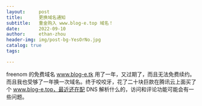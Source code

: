 ```yaml
---
layout:     post
title:      更换域名通知
subtitle:   重金购入 www.blog-e.top 域名！
date:       2022-09-10
author:     ethan-zhou
header-img: img/post-bg-YesOrNo.jpg
catalog: true
tags:

---
```


freenom 的免费域名 www.blog-e.tk 用了一年，又过期了，而且无法免费续约。而且我也受够了一年换一次域名。终于咬咬牙，花了二十块巨款在腾讯云上面买了个 www.blog-e.top，最近还在配 DNS 解析什么的，访问和评论功能可能会有一些问题。

